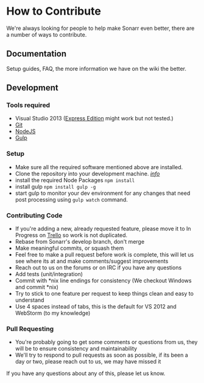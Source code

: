 # How to Contribute #

We're always looking for people to help make Sonarr even better, there are a number of ways to contribute.

## Documentation ##
Setup guides, FAQ, the more information we have on the wiki the better.

## Development ##

### Tools required ###
- Visual Studio 2013 ([Express Edition](http://www.microsoft.com/visualstudio/eng/products/visual-studio-express-for-web "Express Edition") might work but not tested.)
- [Git](http://git-scm.com/downloads)
- [NodeJS](http://nodejs.org/download/)
- [Gulp](http://gulpjs.com)

### Setup ###

- Make sure all the required software mentioned above are installed.
- Clone the repository into your development machine. [*info*](https://help.github.com/articles/working-with-repositories)
- install the required Node Packages `npm install`
- install gulp `npm install gulp -g`
- start gulp to monitor your dev environment for any changes that need post processing using `gulp watch` command.


### Contributing Code ###
- If you're adding a new, already requested feature, please move it to In Progress on [Trello](https://trello.sonarr.tv "Trello") so work is not duplicated.
- Rebase from Sonarr's develop branch, don't merge
- Make meaningful commits, or squash them
- Feel free to make a pull request before work is complete, this will let us see where its at and make comments/suggest improvements
- Reach out to us on the forums or on IRC if you have any questions
- Add tests (unit/integration)
- Commit with *nix line endings for consistency (We checkout Windows and commit *nix)
- Try to stick to one feature per request to keep things clean and easy to understand
- Use 4 spaces instead of tabs, this is the default for VS 2012 and WebStorm (to my knowledge)

### Pull Requesting ###
- You're probably going to get some comments or questions from us, they will be to ensure consistency and maintainability
- We'll try to respond to pull requests as soon as possible, if its been a day or two, please reach out to us, we may have missed it

If you have any questions about any of this, please let us know.
